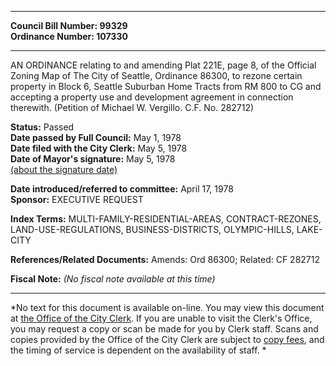 * * * * *  
  
**Council Bill Number: [](#h0)[](#h2)99329**   
**Ordinance Number: 107330**  
  
* * * * *  
  
AN ORDINANCE relating to and amending Plat 221E, page 8, of the Official Zoning Map of The City of Seattle, Ordinance 86300, to rezone certain property in Block 6, Seattle Suburban Home Tracts from RM 800 to CG and accepting a property use and development agreement in connection therewith. (Petition of Michael W. Vergillo. C.F. No. 282712)  
  
**Status:** Passed   
**Date passed by Full Council:** May 1, 1978   
**Date filed with the City Clerk:** May 5, 1978   
**Date of Mayor's signature:** May 5, 1978   
[(about the signature date)](/~public/approvaldate.htm)   
  
  
**Date introduced/referred to committee:** April 17, 1978   
**Sponsor:** EXECUTIVE REQUEST   
  
**Index Terms:** MULTI-FAMILY-RESIDENTIAL-AREAS, CONTRACT-REZONES, LAND-USE-REGULATIONS, BUSINESS-DISTRICTS, OLYMPIC-HILLS, LAKE-CITY  
  
**References/Related Documents:** Amends: Ord 86300; Related: CF 282712  
  
**Fiscal Note:** *(No fiscal note available at this time)*  
  
* * * * *  
  
*No text for this document is available on-line. You may view this document at [the Office of the City Clerk](http://www.seattle.gov/leg/clerk/contactUs.htm). If you are unable to visit the Clerk's Office, you may request a copy or scan be made for you by Clerk staff. Scans and copies provided by the Office of the City Clerk are subject to [copy fees](http://clerk.seattle.gov/~public/clerkfees.htm), and the timing of service is dependent on the availability of staff. *  
  
  
